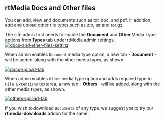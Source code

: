 ## rtMedia Docs and Other files


You can add, view and documents such as txt, doc, and pdf. In addition, add and upload other file types such as zip, tar and tar.gz.


The site admin first needs to enable the **Document** and **Other** Media Type options from **Types** tab under rtMedia admin settings.
[![docs-and-other-files-setting](https://cloud.githubusercontent.com/assets/7771963/7885048/6f8bfb78-063f-11e5-9554-199c3a99b40a.png)](https://cloud.githubusercontent.com/assets/7771963/7885048/6f8bfb78-063f-11e5-9554-199c3a99b40a.png)

When admin enables `Document` media type option, a new tab - **Document** - will be added, along with the other media types, as shown.

[![docs-upload-tab](https://cloud.githubusercontent.com/assets/7771963/7885212/34a746f6-0640-11e5-98fa-122a8de66ea6.png)](https://cloud.githubusercontent.com/assets/7771963/7885212/34a746f6-0640-11e5-98fa-122a8de66ea6.png)

When admin enables `Other` media type option and adds required type to `File Extensions` textarea, a new tab - **Others** - will be added, along with the other media types, as shown.

[![others-upload-tab](https://cloud.githubusercontent.com/assets/7771963/7885263/7e2e0832-0640-11e5-9c1a-4d20d8a8ae40.png)](https://cloud.githubusercontent.com/assets/7771963/7885263/7e2e0832-0640-11e5-9c1a-4d20d8a8ae40.png)

If you wish to download `Documents` of any type, we suggest you to try our **rtmedia-downloads** addon for the same.
